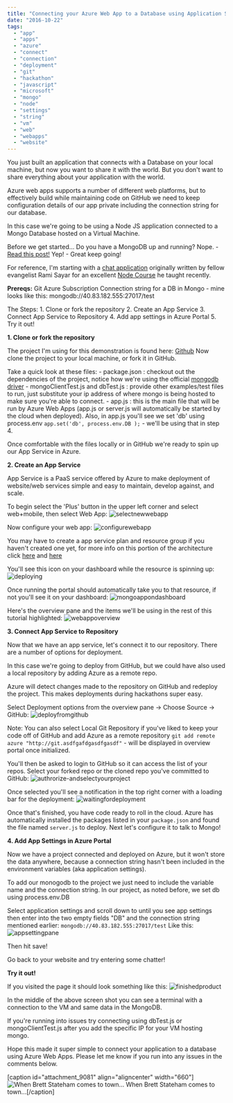 ```yaml
---
title: "Connecting your Azure Web App to a Database using Application Settings"
date: "2016-10-22"
tags: 
  - "app"
  - "apps"
  - "azure"
  - "connect"
  - "connection"
  - "deployment"
  - "git"
  - "hackathon"
  - "javascript"
  - "microsoft"
  - "mongo"
  - "node"
  - "settings"
  - "string"
  - "vm"
  - "web"
  - "webapps"
  - "website"
---
```


You just built an application that connects with a Database on your local machine, but now you want to share it with the world. But you don't want to share everything about your application with the world.

Azure web apps supports a number of different web platforms, but to effectively build while maintaining code on GitHub we need to keep configuration details of our app private including the connection string for our database.

In this case we're going to be using a Node JS application connected to a Mongo Database hosted on a Virtual Machine.

Before we get started... Do you have a MongoDB up and running? Nope. - [Read this post!](http://timmyreilly.azurewebsites.net/running-mongo-on-ubuntu-virtual-machine-in-azure/) Yep! - Great keep going!

For reference, I'm starting with a [chat application](https://blogs.msdn.microsoft.com/cdndevs/2014/09/04/a-chatroom-for-all-part-1-introduction-to-node-js/) originally written by fellow evangelist Rami Sayar for an excellent [Node Course](https://mva.microsoft.com/en-us/training-courses/building-apps-with-node-js-jump-start-8422?l=CePazYKz_5504984382) he taught recently.

**Prereqs:** Git Azure Subscription Connection string for a DB in Mongo - mine looks like this: mongodb://40.83.182.555:27017/test

The Steps: 1. Clone or fork the repository 2. Create an App Service 3. Connect App Service to Repository 4. Add app settings in Azure Portal 5. Try it out!

**1\. Clone or fork the repository**

The project I'm using for this demonstration is found here: [Github](https://github.com/timmyreilly/Mongo-Chat-Cloud) Now clone the project to your local machine, or fork it in GitHub.

Take a quick look at these files: - package.json : checkout out the dependencies of the project, notice how we're using the official [mongodb driver](https://www.npmjs.com/package/mongodb) - mongoClientTest.js and dbTest.js : provide other examples/test files to run, just substitute your ip address of where mongo is being hosted to make sure you're able to connect. - app.js : this is the main file that will be run by Azure Web Apps (app.js or server.js will automatically be started by the cloud when deployed). Also, in app.js you'll see we set 'db' using process.env `app.set('db', process.env.DB );` \- we'll be using that in step 4.

Once comfortable with the files locally or in GitHub we're ready to spin up our App Service in Azure.

**2\. Create an App Service**

App Service is a PaaS service offered by Azure to make deployment of website/web services simple and easy to maintain, develop against, and scale.

To begin select the 'Plus' button in the upper left corner and select web+mobile, then select Web App: ![selectnewwebapp](images/selectnewwebapp.png)

Now configure your web app: ![configurewebapp](images/configurewebapp.png)

You may have to create a app service plan and resource group if you haven't created one yet, for more info on this portion of the architecture click [here](https://azure.microsoft.com/en-us/documentation/articles/azure-web-sites-web-hosting-plans-in-depth-overview/) and [here](https://azure.microsoft.com/en-us/documentation/articles/resource-group-overview/)

You'll see this icon on your dashboard while the resource is spinning up: ![deploying](images/deploying.png)

Once running the portal should automatically take you to that resource, if not you'll see it on your dashboard: ![mongoappondashboard](images/mongoappondashboard.png)

Here's the overview pane and the items we'll be using in the rest of this tutorial highlighted: ![webappoverview](images/webappoverview.png)

**3\. Connect App Service to Repository**

Now that we have an app service, let's connect it to our repository. There are a number of options for deployment.

In this case we're going to deploy from GitHub, but we could have also used a local repository by adding Azure as a remote repo.

Azure will detect changes made to the repository on GitHub and redeploy the project. This makes deployments during hackathons super easy.

Select Deployment options from the overview pane -> Choose Source -> GitHub: ![deployfromgithub](images/deployfromgithub.png)

Note: You can also select Local Git Repository if you've liked to keep your code off of GitHub and add Azure as a remote repository `git add remote azure "http://git.asdfgafdgasdfgasdf"` - will be displayed in overview portal once initialized.

You'll then be asked to login to GitHub so it can access the list of your repos. Select your forked repo or the cloned repo you've committed to GitHub: ![authrorize-andselectyourproject](images/authrorize-andselectyourproject.png)

Once selected you'll see a notification in the top right corner with a loading bar for the deployment: ![waitingfordeployment](images/waitingfordeployment.png)

Once that's finished, you have code ready to roll in the cloud. Azure has automatically installed the packages listed in your `package.json` and found the file named `server.js` to deploy. Next let's configure it to talk to Mongo!

**4\. Add App Settings in Azure Portal**

Now we have a project connected and deployed on Azure, but it won't store the data anywhere, because a connection string hasn't been included in the environment variables (aka application settings).

To add our monogodb to the project we just need to include the variable name and the connection string. In our project, as noted before, we set db using process.env.DB

Select application settings and scroll down to until you see app settings then enter into the two empty fields "DB" and the connection string mentioned earlier: `mongodb://40.83.182.555:27017/test` Like this: ![appsettingpane](images/AppSettingPane.png)

Then hit save!

Go back to your website and try entering some chatter!

**Try it out!**

If you visited the page it should look something like this: ![finishedproduct](images/finishedproduct.png)

In the middle of the above screen shot you can see a terminal with a connection to the VM and same data in the MongoDB.

If you're running into issues try connecting using dbTest.js or mongoClientTest.js after you add the specific IP for your VM hosting mongo.

Hope this made it super simple to connect your application to a database using Azure Web Apps. Please let me know if you run into any issues in the comments below.

\[caption id="attachment\_9081" align="aligncenter" width="660"\]![When Brett Stateham comes to town...](images/brettsintown-1-1024x768.jpg) When Brett Stateham comes to town...\[/caption\]

